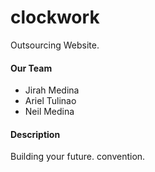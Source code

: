 # clockwork
Outsourcing Website.


#### Our Team

- Jirah Medina
- Ariel Tulinao
- Neil Medina


#### Description

Building your future.
convention.